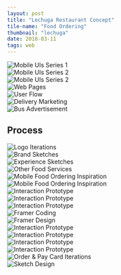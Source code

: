 ```yaml
---
layout: post
title: "Lechuga Restaurant Concept"
tile-name: "Food Ordering"
thumbnail: "lechuga"
date: 2018-03-11
tags: web
---
```


<div class="image-container"><img src="../img/lechuga/ui1.png" alt="Mobile UIs Series 1"/></div>

<div class="image-container"><img src="../img/lechuga/ui2.png" alt="Mobile UIs Series 2"/></div>
<div class="image-container"><img src="../img/lechuga/ui3.png" alt="Mobile UIs Series 2"/></div>
<div class="image-container"><img src="../img/lechuga/webscreens.png" alt="Web Pages"/></div>
<div class="image-container"><img src="../img/lechuga/userflowmap.png" alt="User Flow"/></div>
<div class="image-container"><img src="../img/lechuga/deliverymarketing.png" alt="Delivery Marketing"/></div>
<div class="image-container"><img src="../img/lechuga/busad.png" alt="Bus Advertisement"/></div>

## Process


<div class="image-container"><img src="../img/lechuga/logoiterations.svg" alt="Logo Iterations"/></div>
<div class="image-container"><img src="../img/lechuga/brandingsketches.png" alt="Brand Sketches"/></div>
<div class="image-container"><img src="../img/lechuga/appsketches.png" alt="Experience Sketches"/></div>
<div class="image-container"><img src="../img/lechuga/competitiveaudit.png" alt="Other Food Services"/></div>
<div class="image-container"><img src="../img/lechuga/inspiration1.png" alt="Mobile Food Ordering Inspiration"/></div>
<div class="image-container"><img src="../img/lechuga/inspiration2.png" alt="Mobile Food Ordering Inspiration"/></div>
<div class="grid-x grid-margin-x">
  <div class="medium-4 cell"><img src="../img/lechuga/tileheart.gif" alt="Interaction Prototype"/></div>
  <div class="medium-4 cell"><img src="../img/lechuga/tileexpand.gif" alt="Interaction Prototype"/></div>
  <div class="medium-4 cell"><img src="../img/lechuga/tilegreen.gif" alt="Interaction Prototype"/></div>
</div>
<div class="image-container"><img src="../img/lechuga/framerplay.png" alt="Framer Coding"/></div>
<div class="image-container"><img src="../img/lechuga/framerdesign.png" alt="Framer Design"/></div>

<div class="grid-x grid-margin-x">
  <div class="small-6 medium-3 cell"><img src="../img/lechuga/reorderscroll.gif" alt="Interaction Prototype"/></div>
  <div class="small-6 medium-3 cell"><img src="../img/lechuga/itemselect.gif" alt="Interaction Prototype"/></div>
  <div class="small-6 medium-3 cell"><img src="../img/lechuga/addtobag.gif" alt="Interaction Prototype"/></div>
  <div class="small-6 medium-3 cell"><img src="../img/lechuga/mangoexpand.gif" alt="Interaction Prototype"/></div>
</div>

<div class="image-container"><img src="../img/lechuga/orderpayiterations.png" alt="Order & Pay Card Iterations"/></div>

<div class="image-container"><img src="../img/lechuga/sketchdesign.png" alt="Sketch Design"/></div>
